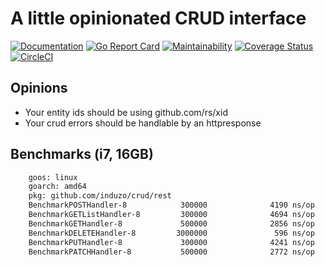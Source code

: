 # A little opinionated CRUD interface

[![Documentation](https://godoc.org/github.com/induzo/crud?status.svg)](http://godoc.org/github.com/induzo/crud) [![Go Report Card](https://goreportcard.com/badge/github.com/induzo/crud)](https://goreportcard.com/report/github.com/induzo/crud) [![Maintainability](https://api.codeclimate.com/v1/badges/3e4ee9ac6a7a39a18c36/maintainability)](https://codeclimate.com/github/induzo/crud/maintainability) [![Coverage Status](https://coveralls.io/repos/github/induzo/crud/badge.svg?branch=master)](https://coveralls.io/github/induzo/crud?branch=master) [![CircleCI](https://circleci.com/gh/induzo/crud.svg?style=svg)](https://circleci.com/gh/induzo/crud)

## Opinions

- Your entity ids should be using github.com/rs/xid
- Your crud errors should be handlable by an httpresponse

## Benchmarks (i7, 16GB)

```bash
    goos: linux
    goarch: amd64
    pkg: github.com/induzo/crud/rest
    BenchmarkPOSTHandler-8            300000              4190 ns/op            1912 B/op         20 allocs/op
    BenchmarkGETListHandler-8         300000              4694 ns/op            2131 B/op         31 allocs/op
    BenchmarkGETHandler-8             500000              2856 ns/op            1138 B/op         14 allocs/op
    BenchmarkDELETEHandler-8         3000000               596 ns/op              80 B/op          2 allocs/op
    BenchmarkPUTHandler-8             300000              4241 ns/op            1842 B/op         21 allocs/op
    BenchmarkPATCHHandler-8           500000              2772 ns/op            1544 B/op         17 allocs/op
```
